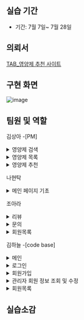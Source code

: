 ## 실습 기간

- 기간: 7월 7일~ 7월 28일

## 의뢰서

[TAB_영양제 추천 사이트](http://192.168.0.70:8080/)


## 구현 화면

![image](https://github.com/SSSanga/project_nutrients/assets/132973289/d1a512dd-5d67-49e3-aa98-849490789ed9)


## 팀원 및 역할

김상아 
-[PM]

<details>
<summary>영양제 검색</summary>
[]()
[]()
[]()
</details>

<details>
<summary>영양제 목록</summary>
[ListController.java](https://github.com/SSSanga/project_nutrients/blob/main/src/main/java/com/project/project_nutrients/controller/ListController.java)
[ListService.java](https://github.com/SSSanga/project_nutrients/blob/main/src/main/java/com/project/project_nutrients/service/ListService.java)
[supplementMapper.xml](https://github.com/SSSanga/project_nutrients/blob/main/src/main/resources/sqlmapper/mysql/supplementMapper.xml)
</details>

<details>
<summary>영양제 추천</summary>
[RecommendationController.java](https://github.com/SSSanga/project_nutrients/blob/main/src/main/java/com/project/project_nutrients/controller/RecommendationController.java)
[RecommService.java](https://github.com/SSSanga/project_nutrients/blob/main/src/main/java/com/project/project_nutrients/service/RecommService.java) 
</details> 

나현탁
<details>
<summary>메인 페이지 기초</summary>
[mainpage.jsp](https://github.com/SSSanga/project_nutrients/blob/main/src/main/webapp/WEB-INF/views/mainpage.jsp)
[main.css](https://github.com/SSSanga/project_nutrients/tree/main/src/main/resources/static/css)
[signup.css](https://github.com/SSSanga/project_nutrients/blob/main/src/main/resources/static/css/signup.css) 
</details> 


조아라
<details>
<summary>리뷰</summary>
[ReviewsController.java](https://github.com/SSSanga/project_nutrients/blob/main/src/main/java/com/project/project_nutrients/controller/ReviewsController.java)
[ReviewsService.java](https://github.com/SSSanga/project_nutrients/blob/main/src/main/java/com/project/project_nutrients/service/ReviewsService.java)
[ReviewMapper.xml](https://github.com/SSSanga/project_nutrients/blob/main/src/main/resources/sqlmapper/mysql/ReviewMapper.xml)
</details>

<details>
<summary>문의</summary>
[ContactsController.java](https://github.com/SSSanga/project_nutrients/blob/main/src/main/java/com/project/project_nutrients/controller/ContactsController.java)  
[ContactsService.java](https://github.com/SSSanga/project_nutrients/blob/main/src/main/java/com/project/project_nutrients/service/ContactsService.java)
[contactsMapper.xml](https://github.com/SSSanga/project_nutrients/blob/main/src/main/resources/sqlmapper/mysql/contactsMapper.xml)
</details>

<details>
<summary>회원목록</summary>
[memberslist.jsp](https://github.com/SSSanga/project_nutrients/blob/main/src/main/webapp/WEB-INF/views/project/members/memberslist.jsp)
</details>

김하늘
-[code base]

<details>
<summary>메인</summary>
[MainController.java](https://github.com/SSSanga/project_nutrients/blob/main/src/main/java/com/project/project_nutrients/controller/MainController.java)
[MainService.java](https://github.com/SSSanga/project_nutrients/blob/main/src/main/java/com/project/project_nutrients/service/MainService.java)
[exampleMapper.xml]https://github.com/SSSanga/project_nutrients/blob/main/src/main/resources/sqlmapper/mysql/exampleMapper.xml
</details>


<details>
<summary>로그인</summary>
[]()
[]()
[]()

</details>

<details>
<summary>회원가입</summary>
[]()
[]()
[]()
</details>

<details>
<summary>관리자 회원 정보 조회 및 수정</summary>
[]()
[]()
[]()
</details>


<details>
<summary>회원목록</summary>
[MembersController.java] (https://github.com/SSSanga/project_nutrients/blob/main/src/main/java/com/project/project_nutrients/controller/MembersController.java)
[MembersService.java] (https://github.com/SSSanga/project_nutrients/blob/main/src/main/java/com/project/project_nutrients/service/MembersService.java)
</details>



## 실습소감




